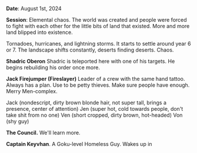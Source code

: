 **Date**: August 1st, 2024

**Session**: Elemental chaos. The world was created and people were forced to fight with each other for the little bits of land that existed. More and more land blipped into existence.

Tornadoes, hurricanes, and lightning storms. It starts to settle around year 6 or 7. The landscape shifts constantly, deserts finding deserts. Chaos.

**Shadric Oberon**
Shadric is teleported here with one of his targets. He begins rebuilding his order once more.

**Jack Firejumper (Fireslayer)**
Leader of a crew with the same hand tattoo. Always has a plan. Use to be petty thieves. Make sure people have enough. Merry Men-complex.

Jack (nondescript, dirty brown blonde hair, not super tall, brings a presence, center of attention)
Jen (super hot, cold towards people, don't take shit from no one)
Ven (short cropped, dirty brown, hot-headed)
Von (shy guy)

**The Council.**  We'll learn more.

**Captain Keyvhan**. A Goku-level Homeless Guy. Wakes up in